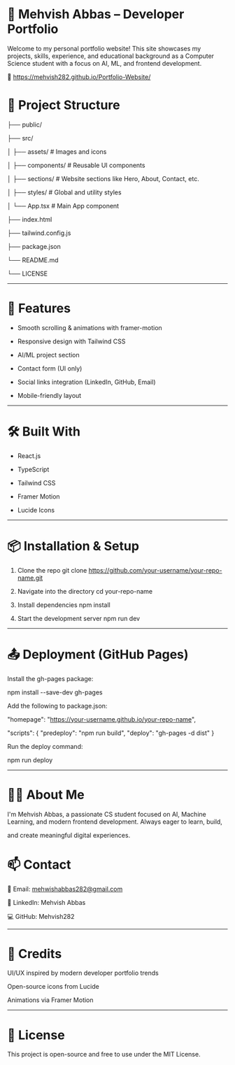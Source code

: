 # 💼 Mehvish Abbas – Developer Portfolio

Welcome to my personal portfolio website! This site showcases my projects, skills, experience, and educational background as a Computer Science student 
with a focus on AI, ML, and frontend development.

🔗 https://mehvish282.github.io/Portfolio-Website/

# 📁 Project Structure

├── public/

├── src/

│   ├── assets/                  # Images and icons

│   ├── components/        # Reusable UI components

│   ├── sections/          # Website sections like Hero, About, Contact, etc.

│   ├── styles/            # Global and utility styles

│   └── App.tsx            # Main App component

├── index.html

├── tailwind.config.js

├── package.json

└── README.md

└── LICENSE
______

# 🚀 Features

- Smooth scrolling & animations with framer-motion

- Responsive design with Tailwind CSS

- AI/ML project section

- Contact form (UI only)

- Social links integration (LinkedIn, GitHub, Email)

- Mobile-friendly layout
_____

# 🛠️ Built With

- React.js

- TypeScript

- Tailwind CSS

- Framer Motion

- Lucide Icons
______

# 📦 Installation & Setup

1. Clone the repo
git clone https://github.com/your-username/your-repo-name.git

2. Navigate into the directory
cd your-repo-name

3. Install dependencies
npm install

4. Start the development server
npm run dev
_______

# 📤 Deployment (GitHub Pages)

Install the gh-pages package:

npm install --save-dev gh-pages

Add the following to package.json:

"homepage": "https://your-username.github.io/your-repo-name",

"scripts": {
  "predeploy": "npm run build",
  "deploy": "gh-pages -d dist"
}

Run the deploy command:

npm run deploy
_______

# 👩‍💻 About Me

I'm Mehvish Abbas, a passionate CS student focused on AI, Machine Learning, and modern frontend development. Always eager to learn, build,

and create meaningful digital experiences.

# 📫 Contact

📧 Email: mehwishabbas282@gmail.com

💼 LinkedIn: Mehvish Abbas

💻 GitHub: Mehvish282
________ 

# 🌟 Credits

UI/UX inspired by modern developer portfolio trends

Open-source icons from Lucide

Animations via Framer Motion
_________

# 📃 License

This project is open-source and free to use under the MIT License.

